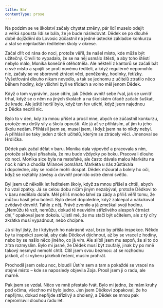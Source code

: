 ```yaml
---
title: Bar
contentType: prose
---
```


Na podzim se ve školství začaly chystat změny, pár lidí muselo odejít a velká spousta lidí se bála, že je bude následovat. Dědek se po dlouhé době dojíždění do Lovosic zúčastnil na jedné ústecké základce konkurzu a stal se nejmladším ředitelem školy v okrese.

Začal dřít od rána do noci, protože věřil, že našel místo, kde může být užitečný. Chvíli to vypadalo, že se na něj usmálo štěstí, a aby toho štěstí nebylo málo, Monika konečně otěhotněla. Ale někteří z kantorů se začali bát o své místo a spojili se proti novému řediteli, a když regulérně nepomohlo nic, začaly se ve sborovně ztrácet věci, peněženky, hodinky, řetízky. Vyšetřování dlouho nikam nevedlo, a tak se jednomu z učitelů ztratilo něco během hodiny, kdy všichni byli ve třídách a volno měl jenom Dědek.

Když o tom vyprávím, zase cítím, jak Dědek uvnitř sebe řval, jak se uvnitř trhal, když se o něm na jiných školách a na školském úřadě začalo šuškat, že krade. Ale ještě horší bylo, když ten řev utichl, když jsem najednou z Dědka necítil nic.

Bylo to v den, kdy za mnou přišel a prosil mne, abych se zúčastnil konkurzu, protože mu došly síly a školu opouští. Ale já ať se přihlásím, ať jim tu jeho školu nedám. Přihlásil jsem se, musel jsem, i když jsem na to nikdy nebyl. A přihlásil se taky jeden z těch učitelů, kterým se ztrácely věci. Jmenoval se Hrdlička.

Dědek pak začal dělat v baru. Monika dala výpověď a pracovala s ním, protože si kdysi přísahala, že mu bude vždycky po boku. Pracovali dlouho do noci. Monika sice byla na mateřské, ale často dávala malou Markétu na noc k nám a chodila Milanovi pomáhat. Markéta u nás zůstávala i dopoledne, aby se rodiče mohli dospat. Dědek mžoural a bolely ho oči, když se roztáhly závěsy a dovnitř proniklo ostré denní světlo.

Byl jsem už několik let ředitelem školy, když za mnou přišel a chtěl, abych ho vzal zpátky. Já se celou dobu ničím jiným nezabýval, protože Dědkovi to v baru nedělalo dobře. Měl příliš mnoho lahví za zády a příliš věřil tomu, že můžou hasit jeho bolest. Bylo deset dopoledne, když zaklepal a nakukoval zvědavě dovnitř. Táhlo z něj. Právě zvonilo a já zmeškal svoji hodinu. „Nemůžu tě vzít, nemůžu, dokud tě neuvidím střízlivého alespoň čtrnáct dní,“ opakoval jsem dokola. Ujistil mě, že mu stačí být učitelem, ale z tý díry zkrátka musí vypadnout, nebo chcípne.

Já si byl jistý, že i kdybych ho nakrásně vzal, brzo by přišla inspekce. Někdo by tu inspekci zavolal, aby dala Dědkovi dýchnout, až by se vracel z hodiny, nebo by se našlo něco jiného, co já vím. Ale slíbil jsem mu aspoň, že si to do zítra rozmyslím. Bylo mi jasné, že Dědek musí být zoufalý, jinak by po mně takový nesmysl nemohl chtít. Cítil jsem svou bezmoc: ať se rozhodnu jakkoli, ať si vyberu jakékoli řešení, musím prohrát.

Prochodil jsem celou noc, bloudil Ústím sem a tam a pokaždé se vracel na stejné místo – kde se naposledy objevila Zoja. Prosil jsem ji o radu, ale marně.

Pak jsem se vzdal. Něco ve mně přestalo řvát. Bylo mi jedno, že mám kruhy pod očima, všechno mi bylo jedno. Jen jsem Dědkovi zopakoval, že ho nepřijmu, dokud nepřijde střízlivý a oholený, a Dědek se mnou pak nepromluvil dlouhou řadu let.
